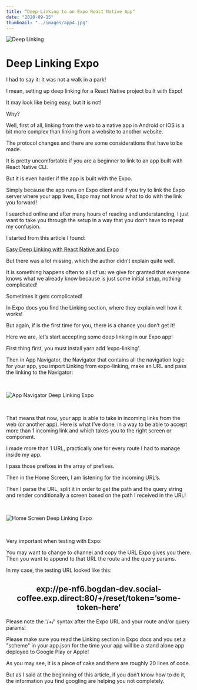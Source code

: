 ```yaml
---
title: “Deep Linking to an Expo React Native App"
date: "2020-09-15"
thumbnail: "../images/app4.jpg"
---
```


![Deep Linking](../images/app3.jpg)

# Deep Linking Expo

I had to say it: It was not a walk in a park!

I mean, setting up deep linking for a React Native project built with Expo!

It may look like being easy, but it is not!

Why?

Well, first of all, linking from the web to a native app in Android or IOS is a bit more complex than linking from a website to another website.

The protocol changes and there are some considerations that have to be made.

It is pretty uncomfortable if you are a beginner to link to an app built with React Native CLI.

But it is even harder if the app is built with the Expo.

Simply because the app runs on Expo client and if you try to link the Expo server where your app lives, Expo may not know what to do with the link you forward!

I searched online and after many hours of reading and understanding, I just want to take you through the setup in a way that you don’t have to repeat my confusion.

I started from this article I found:

<a href=https://medium.com/javascript-in-plain-english/easy-deep-linking-with-react-native-and-expo-84e3c7b9d63e>Easy Deep Linking with React Native and Expo</a>

But there was a lot missing, which the author didn’t explain quite well.

It is something happens often to all of us: we give for granted that everyone knows what we already know because is just some initial setup, nothing complicated!

Sometimes it gets complicated!

In Expo docs you find the Linking section, where they explain well how it works!

But again, if is the first time for you, there is a chance you don’t get it!

Here we are, let’s start accepting some deep linking in our Expo app!

First thing first, you must install yarn add ‘expo-linking’.

Then in App Navigator, the Navigator that contains all the navigation logic for your app, you import Linking from expo-linking, make an URL and pass the linking to the Navigator:

<br>

![App Navigator Deep Linking Expo](../images/code/AppNavigator-deep-linking.png)

<br>

That means that now, your app is able to take in incoming links from the web (or another app).
Here is what I’ve done, in a way to be able to accept more than 1 incoming link and which takes you to the right screen or component.

I made more than 1 URL, practically one for every route I had to manage inside my app.

I pass those prefixes in the array of prefixes.

Then in the Home Screen, I am listening for the incoming URL’s.

Then I parse the URL, split it in order to get the path and the query string and render conditionally a screen based on the path I received in the URL!

<br>

![Home Screen Deep Linking Expo](../images/code/HomeScreen-deep-linking.png)

<br>

Very important when testing with Expo:

You may want to change to channel and copy the URL Expo gives you there. Then you want to append to that URL the route and the query params.

In my case, the testing URL looked like this:

## <center>exp://pe-nf6.bogdan-dev.social-coffee.exp.direct:80/+/reset/token=’some-token-here’</center>

Please note the '/+/' syntax after the Expo URL and your route and/or query params!

Please make sure you read the Linking section in Expo docs and you set a "scheme" in your app.json for the time your app will be a stand alone app deployed to Google Play or Apple!

As you may see, it is a piece of cake and there are roughly 20 lines of code.

But as I said at the beginning of this article, if you don’t know how to do it, the information you find googling are helping you not completely.
